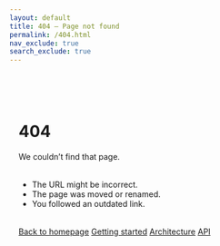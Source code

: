 ```yaml
---
layout: default
title: 404 — Page not found
permalink: /404.html
nav_exclude: true
search_exclude: true
---
```


<div class="text-center" style="padding: 3rem 1rem;">
  <h1 class="fs-9">404</h1>
  <p class="fs-5">We couldn’t find that page.</p>
  <div class="feature-card" style="max-width: 680px; margin: 2rem auto;">
    <ul>
      <li>The URL might be incorrect.</li>
      <li>The page was moved or renamed.</li>
      <li>You followed an outdated link.</li>
    </ul>
  </div>

  <p>
    <a class="btn btn-primary" href="{{ '/' | relative_url }}">Back to homepage</a>
    <a class="btn" href="{{ '/getting-started.html' | relative_url }}">Getting started</a>
    <a class="btn" href="{{ '/architecture.html' | relative_url }}">Architecture</a>
    <a class="btn" href="{{ '/api.html' | relative_url }}">API</a>
  </p>
</div>
